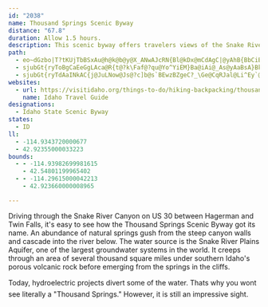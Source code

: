 ```yaml
---
id: "2038"
name: Thousand Springs Scenic Byway
distance: "67.8"
duration: Allow 1.5 hours.
description: This scenic byway offers travelers views of the Snake River, the Hagerman Fossil Beads National Monument, fish hatcheries, and numerous historic points of interest.
path:
  - eo~dGzbo|T?tKUjTbBSxAu@h@k@b@y@X_ANwAJcRN{Bl@kDx@mCdAgC|@yAhB{BbCiBhAm@dCu@fAQhCQ|n@HnKe@lH}@tIoBlE_BzG_DxEoC~VgRpWcSdl@gc@fIyG`DwCjb@ad@zKaLzSwQpGsEbO{L~CsBpGqDfH{ChBeApASbLk@dk@PrZEfESrHsArOkFfB_@tEm@fCGtTDfYZt]Md`@DdALxAd@fB`A~@hAlAzBhAlEhAfGTr@b@bAbB`AbARtEDdx@DjAMr@YtAkAfBeCfKoQ`GiNxD{KhAmBbAeAhBy@bC_@jrA?hbAf@pRElEYjC[vGsAbGsBtDeBpF_Dtv@sk@l^qXbDyBjDcDtCgErAqCtAsDvAyGxIex@rB}Px@qFx@iD|BmGbCwEbEcFnAkArDkCrCuAha@{LlEm@hCQjF?hEZrCh@pI`CrQlGjq@vTtGjBdFz@`E^nTRdEd@zCdA~CvBjGbHpIfKrCfClCxAbA^jCf@pDPrCSrAYbC_ApIyE~XeQbMkHlQ{KtDmDz@eA~CcE~@_BbDwGnE}Lb@{@rAqBtCmCjBaAjA]rC_@zCJz@LpBp@`u@vZ~KfD~HjB~HnAvHx@vGX~HPbJErhA_Dpp@BjuB`@|JEl@[^]Xs@RgBCmJRu}ARoAt@sBT_@~@eArAm@bAQbnAx@v@a@Z]N_@XkA?eLe@}_BMa{BXe`C`k@i|@rFoI|ByC|AmCnUo]lFiJl@mBC}xAHa`Ex@}YxFqcBv@{Jz@uHvAuId]eoBvMor@fHed@bCuNrBmJtNoj@vBmHjB{DvAwBhBsBfBoApf@uW`C{AbDqCbCmCvCkEnBuDbAyBdBaFhBgHhAkGp@wGPmEJwGAyuA^}g@Aex@J{j@CmvABwZFiHAmFYsM_@cJIsNHw|ADoN\wb@?iq@Igc@?gv@EkPy@}]I{LLcRT{Kv@oUpAod@FqAP_ANsFZs@h@e@pEEhs@sfAdU_]bByCf@sAF_A
  - sjubGt{ryToBgCaEeGgLAca@R{t@?k\Faf@?qu@Yo^YiEM}Ba@iAi@_As@yAaBsA}BkDcIGg@iAwCcAmA_BqAgCaAeE_AoJ{AwCq@sHuBuIeBkNq@kLy@wVgDod@uFctBsToJm@yPaB
  - sjubGt{ryTdAaINkAC{j@JuLNow@Js@?c]b@s`BEwzBZgeC?_\Ge@CqRJal@Li^Ey`@Te_Ac@}`ALeaAM}Gi@wFu@aEeAuDgBcEiAiBiB_CoeAgjA}OuPuBgBi\uT{CaBsAo@}Aa@iCk@_BOsCIwWX
websites:
  - url: https://visitidaho.org/things-to-do/hiking-backpacking/thousand-springs-scenic-byway/
    name: Idaho Travel Guide
designations:
  - Idaho State Scenic Byway
states:
  - ID
ll:
  - -114.9343720000677
  - 42.92355000033223
bounds:
  - - -114.93982699981615
    - 42.54801199965402
  - - -114.29615000042213
    - 42.923660000008965

---
```


Driving through the Snake River Canyon on US 30 between Hagerman and Twin Falls, it's easy to see how the Thousand Springs Scenic Byway got its name. An abundance of natural springs gush from the steep canyon walls and cascade into the river below. The water source is the Snake River Plains Aquifer, one of the largest groundwater systems in the world. It creeps through an area of several thousand square miles under southern Idaho's porous volcanic rock before emerging from the springs in the cliffs.

Today, hydroelectric projects divert some of the water. Thats why you wont see literally a "Thousand Springs." However, it is still an impressive sight.
